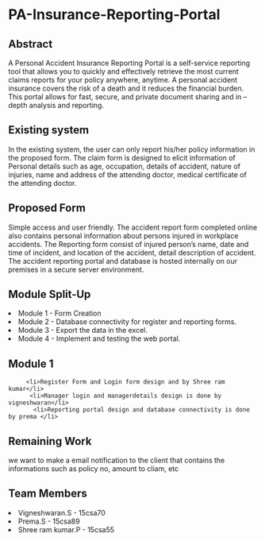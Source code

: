# PA-Insurance-Reporting-Portal

## Abstract
 A Personal Accident Insurance Reporting Portal is a self-service reporting tool that allows you to quickly and effectively retrieve the most current claims reports for your policy anywhere, anytime. A personal accident insurance covers the risk of a death and it reduces the financial burden. This portal allows for fast, secure, and private document sharing and in –depth analysis and reporting.
 
## Existing system
In the existing system, the user can only report his/her policy information in the proposed form.
The claim form is designed to elicit information of Personal details such as age, occupation, details of accident, nature of injuries, name and address of the attending doctor, medical certificate of the attending doctor.

## Proposed Form
Simple access and user friendly.
The accident report form completed online also contains personal information  about persons injured in workplace accidents. 
The Reporting form consist of injured person’s name,  date and time of incident, and location of the accident, detail description of accident.
The accident reporting portal and database is hosted internally on our premises in a secure server environment.

## Module Split-Up
<li>Module 1 - Form Creation</li>
<li>Module 2 - Database connectivity for  register and reporting forms.</li>
<li>Module 3 - Export the data in the excel.</li>
<li>Module 4 - Implement and testing the web portal.</li> 

## Module 1
         <li>Register Form and Login form design and by Shree ram kumar</li>
          <li>Manager login and managerdetails design is done by vigneshwaran</li>
           <li>Reporting portal design and database connectivity is done by prema </li>
## Remaining Work
we want to make a email notification to the client that contains the informations such as policy no, amount to cliam, etc

## Team Members
<li>Vigneshwaran.S - 15csa70</li>
<li>Prema.S - 15csa89</li>
<li>Shree ram kumar.P - 15csa55</li>
